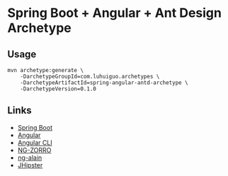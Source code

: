 # Spring Boot + Angular + Ant Design Archetype

## Usage

```
mvn archetype:generate \
    -DarchetypeGroupId=com.luhuiguo.archetypes \
    -DarchetypeArtifactId=spring-angular-antd-archetype \
    -DarchetypeVersion=0.1.0
```

## Links
* [Spring Boot](https://projects.spring.io/spring-boot/)
* [Angular](https://angular.io/)
* [Angular CLI](https://cli.angular.io/)
* [NG-ZORRO](https://ng.ant.design/)
* [ng-alain](http://ng-alain.com/)
* [JHipster](http://www.jhipster.tech/)
